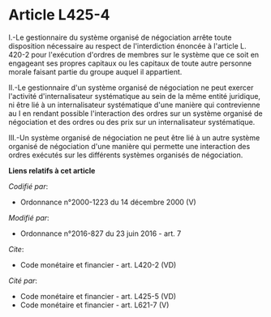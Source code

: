 # Article L425-4

I.-Le gestionnaire du système organisé de négociation arrête toute disposition nécessaire au respect de l'interdiction
énoncée à l'article L. 420-2 pour l'exécution d'ordres de membres sur le système que ce soit en engageant ses propres
capitaux ou les capitaux de toute autre personne morale faisant partie du groupe auquel il appartient. 

II.-Le gestionnaire d'un système organisé de négociation ne peut exercer l'activité d'internalisateur systématique au sein de
la même entité juridique, ni être lié à un internalisateur systématique d'une manière qui contrevienne au I en rendant
possible l'interaction des ordres sur un système organisé de négociation et des ordres ou des prix sur un internalisateur
systématique. 

III.-Un système organisé de négociation ne peut être lié à un autre système organisé de négociation d'une manière qui
permette une interaction des ordres exécutés sur les différents systèmes organisés de négociation.

**Liens relatifs à cet article**

_Codifié par_:

  - Ordonnance n°2000-1223 du 14 décembre 2000 (V)

_Modifié par_:

  - Ordonnance n°2016-827 du 23 juin 2016 - art. 7

_Cite_:

  - Code monétaire et financier - art. L420-2 (VD)

_Cité par_:

  - Code monétaire et financier - art. L425-5 (VD)
  - Code monétaire et financier - art. L621-7 (V)
